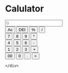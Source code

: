 # Calulator
<!DOCTYPE html>
<html lang="en">
<head>
    <meta charset="UTF-8">
    <meta name="viewport" content="width=device-width, initial-scale=1.0">
    <title>Calculator by Ashray </title>
    <link rel="stylesheet" href="style.css">
</head>
<body>
    <div class="calculator">
        <input type ="text" placeholder="0" id="inputBox">
            <div>
                <button class="operator">Ac</button>
                <button class="operator">DEl</button>
                <button class="operator"> %</button>
                <button class="operator">/</button>
            </div>
            <div>
                <button>7</button>
                <button>8</button>
                <button>9</button>
                <button class="operator">*</button>
            </div>
            <div>
                <button>4</button>
                <button>5</button>
                <button>6</button>
                <button class="operator">-</button>
            </div>
            <div>
                <button>1</button>
                <button>2</button>
                <button>3</button>
                <button class="operator">+</button>
            </div>
            <div>
                <button>00</button>
                <button>0</button>
                <button>.</button>
                <button class ="eqalBtn">=</button>
            </div>
            
    </div>
    
   <script src ="script.js"></script> 
</body>
</html>
